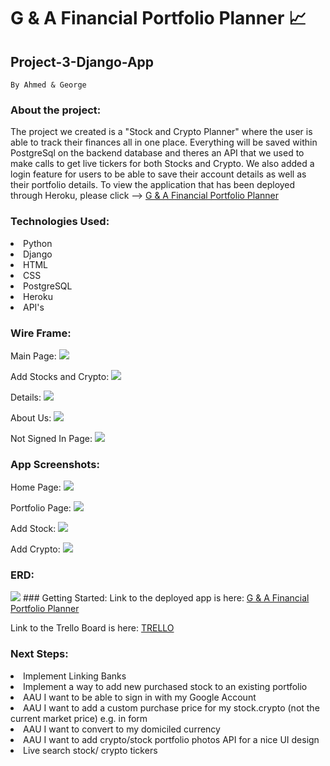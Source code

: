 # G & A Financial Portfolio Planner 📈
## Project-3-Django-App
    By Ahmed & George
### About the project:
<p> The project we created is a "Stock and Crypto Planner" where the user is able to track their finances all in one place. Everything will be saved within PostgreSql on the backend database and theres an API that we used to make calls to get live tickers for both Stocks and Crypto. We also added a login feature for users to be able to save their account details as well as their portfolio details. To view the application that has been deployed through Heroku, please click --> <a href="https://stockportfoliodjangoproject3.herokuapp.com/"> G & A Financial Portfolio Planner</a></p>

### Technologies Used:
<li> Python</li>
<li> Django</li>
<li> HTML</li>
<li> CSS</li>
<li> PostgreSQL</li>
<li> Heroku</li>
<li> API's </li> 

### Wire Frame:
Main Page:
<img src="main_app/static/images/Screen Shot 2022-04-06 at 23.53.03.png">

Add Stocks and Crypto:
<img src="main_app/static/images/Screen Shot 2022-04-06 at 23.53.46.png">

Details:
<img src="main_app/static/images/Screen Shot 2022-04-06 at 23.53.14.png">

About Us:
<img src="main_app/static/images/Screen Shot 2022-04-06 at 23.53.28.png">

Not Signed In Page:
<img src="main_app/static/images/Screen Shot 2022-04-06 at 23.53.57.png">

### App Screenshots:

Home Page:
<img src="main_app/static/images/Screen Shot 2022-04-16 at 09.59.04.png">

Portfolio Page:
<img src="main_app/static/images/Screen Shot 2022-04-16 at 09.59.39.png">

Add Stock:
<img src="main_app/static/images/Screen Shot 2022-04-16 at 09.59.57.png">

Add Crypto:
<img src="main_app/static/images/Screen Shot 2022-04-16 at 10.00.07.png">

### ERD:

<img src="main_app/static/images/Screen Shot 2022-04-16 at 10.14.36.png">
### Getting Started:
Link to the deployed app is here: <a href="https://stockportfoliodjangoproject3.herokuapp.com/"> G & A Financial Portfolio Planner</a>

Link to the Trello Board is here: <a href="https://trello.com/b/ZCYrVCrV/project-3-django-app-crypto-financal-tracker"> TRELLO</a>

### Next Steps:
<li> Implement Linking Banks</li>
<li> Implement a way to add new purchased stock to an existing portfolio</li>
<li> AAU I want to be able to sign in with my Google Account</li>
<li> AAU I want to add a custom purchase price for my stock.crypto (not the current market price) e.g. in form</li>
<li> AAU I want to convert to my domiciled currency</li>
<li> AAU I want to add crypto/stock portfolio photos API for a nice UI design</li>
<li> Live search stock/ crypto tickers</li>
